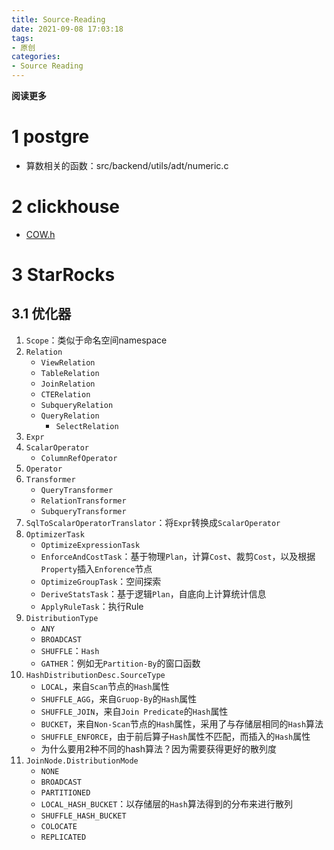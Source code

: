 ```yaml
---
title: Source-Reading
date: 2021-09-08 17:03:18
tags: 
- 原创
categories: 
- Source Reading
---
```


**阅读更多**

<!--more-->

# 1 postgre

* 算数相关的函数：src/backend/utils/adt/numeric.c

# 2 clickhouse

* [COW.h](https://github.com/ClickHouse/ClickHouse/blob/master/src/Common/COW.h)

# 3 StarRocks

## 3.1 优化器

1. `Scope`：类似于命名空间namespace
1. `Relation`
    * `ViewRelation`
    * `TableRelation`
    * `JoinRelation`
    * `CTERelation`
    * `SubqueryRelation`
    * `QueryRelation`
        * `SelectRelation`
1. `Expr`
1. `ScalarOperator`
    * `ColumnRefOperator`
1. `Operator`
1. `Transformer`
    * `QueryTransformer`
    * `RelationTransformer`
    * `SubqueryTransformer`
1. `SqlToScalarOperatorTranslator`：将`Expr`转换成`ScalarOperator`
1. `OptimizerTask`
    * `OptimizeExpressionTask`
    * `EnforceAndCostTask`：基于物理`Plan`，计算`Cost`、裁剪`Cost`，以及根据`Property`插入`Enforence`节点
    * `OptimizeGroupTask`：空间探索
    * `DeriveStatsTask`：基于逻辑`Plan`，自底向上计算统计信息
    * `ApplyRuleTask`：执行Rule
1. `DistributionType`
    * `ANY`
    * `BROADCAST`
    * `SHUFFLE`：`Hash`
    * `GATHER`：例如无`Partition-By`的窗口函数
1. `HashDistributionDesc.SourceType`
    * `LOCAL`，来自`Scan`节点的`Hash`属性
    * `SHUFFLE_AGG`，来自`Gruop-By`的`Hash`属性
    * `SHUFFLE_JOIN`，来自`Join Predicate`的`Hash`属性
    * `BUCKET`，来自`Non-Scan`节点的`Hash`属性，采用了与存储层相同的`Hash`算法
    * `SHUFFLE_ENFORCE`，由于前后算子`Hash`属性不匹配，而插入的`Hash`属性
    * 为什么要用2种不同的hash算法？因为需要获得更好的散列度
1. `JoinNode.DistributionMode`
    * `NONE`
    * `BROADCAST`
    * `PARTITIONED`
    * `LOCAL_HASH_BUCKET`：以存储层的`Hash`算法得到的分布来进行散列
    * `SHUFFLE_HASH_BUCKET`
    * `COLOCATE`
    * `REPLICATED`